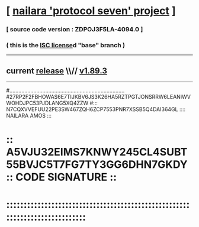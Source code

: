 
# [ [nailara 'protocol seven' project](http://nailara.network/) ]

### [ source code version : ZDPOJ3F5LA-4094.0 ]

### ( this is the [ISC license](license)d "base" branch )
---
## current [release](https://github.com/nailara-technologies/protocol-7/releases) \\\\// [v1.89.3](https://github.com/nailara-technologies/protocol-7/releases/tag/v1.89.3)
---

#.............................................................................
#27RP2F2FBHOWAS6E7TIJKBV6JS3K26HA5RZTPGTJONSRRW6LEANIWVWOHDJPC53PJDLANG5XQ4ZZW
#::: N7CQXVVEFUU22PE3SW467ZQH6ZCP7553PNR7XSSB5Q4DAI364GL :::: NAILARA AMOS :::
# :: A5VJU32EIMS7KNWY245CL4SUBT55BVJC5T7FG7TY3GG6DHN7GKDY :: CODE SIGNATURE ::
# ::::::::::::::::::::::::::::::::::::::::::::::::::::::::::::::::::::::::::::
